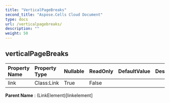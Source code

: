 ```yaml
---
title: "VerticalPageBreaks"
second_title: "Aspose.Cells Cloud Document"
type: docs
url: /verticalpagebreaks/
description: ""
weight: 50
---
```


## **verticalPageBreaks**

 

| Property Name | Property Type | Nullable |  ReadOnly | DefaultValue | Description | 
| :- | :- | :- |:- |  :- | :- |
| link | Class:Link | True |  False |  |  |  

**Parent Name** : (LinkElement)[linkelement]

